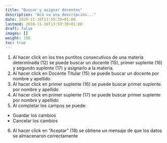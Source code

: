 ```yaml
---
title: "Buscar y asignar docentes"
description: "Acá va una descripción..."
date: 2020-11-16T13:59:39+01:00
lastmod: 2020-11-16T13:59:39+01:00
draft: false
images: []
weight: 150
toc: true
---
```


1. Al hacer click en los tres puntitos consecutivos de una materia determinada (12) se puede buscar un docente (15), primer suplente (16) y segundo suplente (17) y asignarlo a la materia.
1. Al hacer click en Docente Titular (15) se puede buscar un docente por nombre y apellido
1. Al hacer click en primer suplente (16) se puede buscar primer suplente por nombre y apellido
1. Al hacer click en primer suplente (17) se puede buscar primer suplente por nombre y apellido
1. Al completar los campos se puede:
- Guardar los cambios
- Cancelar los cambios

6. Al hacer click en “Aceptar” (18) se obtiene un mensaje de que los datos se almacenaron correctamente
